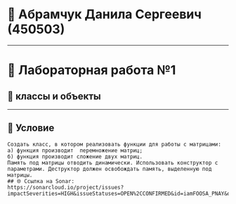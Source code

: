 # 👤 Абрамчук Данила Сергеевич (450503) 

---

# 🧪 Лабораторная работа №1

## 🎯 классы и объекты 

---

## 📝 Условие
```text
Создать класс, в котором реализовать функции для работы с матрицами:
а) функция производит  перемножение матриц;
б) функция производит сложение двух матриц.
Память под матрицы отводить динамически. Использовать конструктор с параметрами. Деструктор должен освобождать память, выделенную под матрицы.
## 🌐 Ссылка на Sonar:
https://sonarcloud.io/project/issues?impactSeverities=HIGH&issueStatuses=OPEN%2CCONFIRMED&id=iamFOOSA_PNAY&open=AZlejTQlS2hnDgcu4_37
